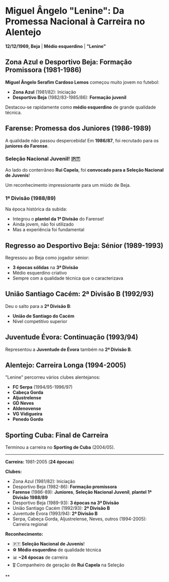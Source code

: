 # Miguel Ângelo "Lenine": Da Promessa Nacional à Carreira no Alentejo

**12/12/1969, Beja** | **Médio esquerdino** | **"Lenine"**

## Zona Azul e Desportivo Beja: Formação Promissora (1981-1986)

**Miguel Ângelo Serafim Cardoso Lemos** começou muito jovem no futebol:
- **Zona Azul** (1981/82): Iniciação
- **Desportivo Beja** (1982/83-1985/86): **Formação juvenil**

Destacou-se rapidamente como **médio esquerdino** de grande qualidade técnica.

## Farense: Promessa dos Juniores (1986-1989)

A qualidade não passou despercebida! Em **1986/87**, foi recrutado para os **juniores do Farense**.

### Seleção Nacional Juvenil! 🇵🇹

Ao lado do conterrâneo **Rui Capela**, foi **convocado para a Seleção Nacional de Juvenis**!

Um reconhecimento impressionante para um miúdo de Beja.

### 1ª Divisão (1988/89)

Na época histórica da subida:
- Integrou o **plantel da 1ª Divisão** do Farense!
- Ainda jovem, não foi utilizado
- Mas a experiência foi fundamental

## Regresso ao Desportivo Beja: Sénior (1989-1993)

Regressou ao Beja como jogador sénior:
- **3 épocas sólidas** na **3ª Divisão**
- Médio esquerdino criativo
- Sempre com a qualidade técnica que o caracterizava

## União Santiago Cacém: 2ª Divisão B (1992/93)

Deu o salto para a **2ª Divisão B**:
- **União de Santiago do Cacém**
- Nível competitivo superior

## Juventude Évora: Continuação (1993/94)

Representou a **Juventude de Évora** também na **2ª Divisão B**.

## Alentejo: Carreira Longa (1994-2005)

"Lenine" percorreu vários clubes alentejanos:
- **FC Serpa** (1994/95-1996/97)
- **Cabeça Gorda**
- **Aljustrelense**
- **GD Neves**
- **Aldenovense**
- **VG Vidigueira**
- **Penedo Gordo**

## Sporting Cuba: Final de Carreira

Terminou a carreira no **Sporting de Cuba** (2004/05).

---

**Carreira:** 1981-2005 (**24 épocas**)

**Clubes:**
- Zona Azul (1981/82): Iniciação
- Desportivo Beja (1982-86): **Formação promissora**
- **Farense** (1986-89): **Juniores**, **Seleção Nacional Juvenil**, **plantel 1ª Divisão 1988/89**
- Desportivo Beja (1989-93): **3 épocas na 3ª Divisão**
- União Santiago Cacém (1992/93): **2ª Divisão B**
- Juventude Évora (1993/94): **2ª Divisão B**
- Serpa, Cabeça Gorda, Aljustrelense, Neves, outros (1994-2005): Carreira regional

**Reconhecimento:**
- 🇵🇹 **Seleção Nacional de Juvenis**!
- ⚽ **Médio esquerdino** de qualidade técnica
- 📊 **~24 épocas** de carreira
- 🎖️ Companheiro de geração de **Rui Capela** na Seleção

**